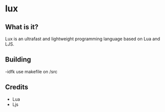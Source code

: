 # lux
## What is it?
Lux is an ultrafast and lightweight programming language based on Lua and LJS.
## Building
-idfk use makefile on /src
## Credits
- Lua
- Ljs

